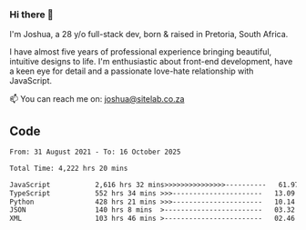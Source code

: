 ### Hi there 👋

I'm Joshua, a 28 y/o full-stack dev, born & raised in Pretoria, South Africa. 

I have almost five years of professional experience bringing beautiful, intuitive designs to life. I'm enthusiastic about front-end development, have a keen eye for detail and a passionate love-hate relationship with JavaScript.

📫 You can reach me on: joshua@sitelab.co.za

## **Code**

<!--START_SECTION:waka-->

```txt
From: 31 August 2021 - To: 16 October 2025

Total Time: 4,222 hrs 20 mins

JavaScript           2,616 hrs 32 mins>>>>>>>>>>>>>>>----------   61.97 %
TypeScript           552 hrs 34 mins >>>----------------------   13.09 %
Python               428 hrs 21 mins >>>----------------------   10.14 %
JSON                 140 hrs 8 mins  >------------------------   03.32 %
XML                  103 hrs 46 mins >------------------------   02.46 %
```

<!--END_SECTION:waka-->
